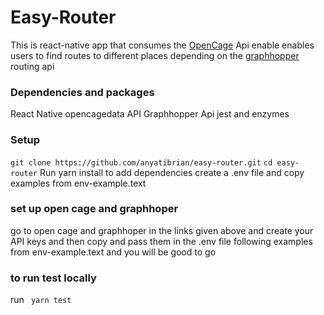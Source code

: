 # Easy-Router
This is react-native app that consumes the [OpenCage](https://opencagedata.com/) Api enable enables users to find routes to different places
depending on the [graphhopper](https://www.graphhopper.com/) routing api

### Dependencies and packages 
React Native
opencagedata API
Graphhopper Api
jest and enzymes
### Setup
`git clone https://github.com/anyatibrian/easy-router.git`
`cd easy-router`
Run yarn install to add dependencies
create a .env file and copy examples from env-example.text

### set up open cage and graphhoper
go to open cage and graphhoper in the links given above and create your API keys and then copy and pass them 
in the .env file following examples from env-example.text and you will be good to go

### to run test locally
run ` yarn test`